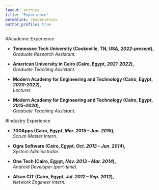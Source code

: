 ```yaml
---
layout: archive
title: "Experience"
permalink: /experience/
author_profile: true
---
```


#Academic Experience

- **Tennessee Tech University (Cookeville, TN, USA, *2022-present*),**  
  *Graduate Research Assistant.*
  

- **American University in Cairo (Cairo, Egypt, *2021-2022*),**  
  *Graduate Teaching Assistant.*  
  

- **Modern Academy for Engineering and Technology (Cairo, Egypt, *2020-2022*),**  
  *Lecturer.*

- **Modern Academy for Engineering and Technology (Cairo, Egypt, *2015-2020*),**  
  *Graduate Teaching Assistant.*

#Industry Experience

- **700Apps (Cairo, Egypt, *Mar. 2015 – Jun. 2015*),**  
  *Scrum Master Intern.*

- **Ogra Software (Cairo, Egypt, *Oct. 2013 – Jun. 2014*),**  
  *System Administrator.*

- **One Tech (Cairo, Egypt, *Nov. 2013 – Mar. 2014*),**  
  *Android Developer (part-time).*

- **Alkan CIT (Cairo, Egypt, *Jul. 2012 – Sep. 2012*),**  
  *Network Engineer Intern.*
  
